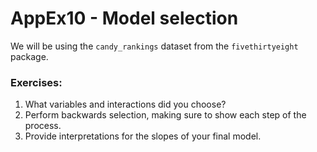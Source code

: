 # AppEx10 - Model selection

We will be using the `candy_rankings` dataset from the `fivethirtyeight` 
package.

### Exercises:

1. What variables and interactions did you choose?
2. Perform backwards selection, making sure to show each step of the process.
3. Provide interpretations for the slopes of your final model.
